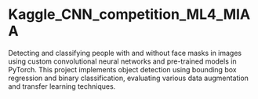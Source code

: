 # Kaggle_CNN_competition_ML4_MIAA
Detecting and classifying people with and without face masks in images using custom convolutional neural networks and pre-trained models in PyTorch. This project implements object detection using bounding box regression and binary classification, evaluating various data augmentation and transfer learning techniques.
